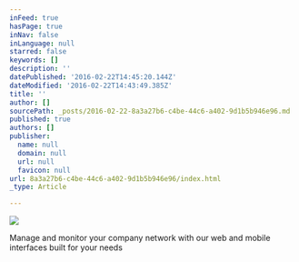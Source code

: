 ```yaml
---
inFeed: true
hasPage: true
inNav: false
inLanguage: null
starred: false
keywords: []
description: ''
datePublished: '2016-02-22T14:45:20.144Z'
dateModified: '2016-02-22T14:43:49.385Z'
title: ''
author: []
sourcePath: _posts/2016-02-22-8a3a27b6-c4be-44c6-a402-9d1b5b946e96.md
published: true
authors: []
publisher:
  name: null
  domain: null
  url: null
  favicon: null
url: 8a3a27b6-c4be-44c6-a402-9d1b5b946e96/index.html
_type: Article

---
```

![](https://the-grid-user-content.s3-us-west-2.amazonaws.com/ab49d2e8-87ee-4d17-977d-6f06242a5e82.png)

Manage and monitor your company network with our web and mobile interfaces built for your needs